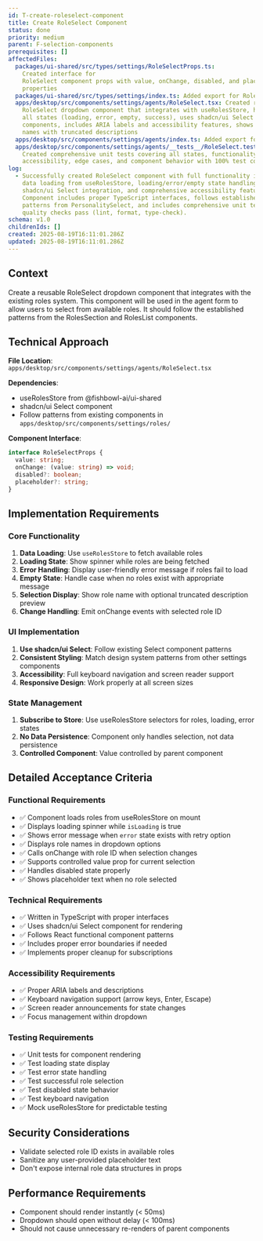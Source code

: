 ```yaml
---
id: T-create-roleselect-component
title: Create RoleSelect Component
status: done
priority: medium
parent: F-selection-components
prerequisites: []
affectedFiles:
  packages/ui-shared/src/types/settings/RoleSelectProps.ts:
    Created interface for
    RoleSelect component props with value, onChange, disabled, and placeholder
    properties
  packages/ui-shared/src/types/settings/index.ts: Added export for RoleSelectProps interface
  apps/desktop/src/components/settings/agents/RoleSelect.tsx: Created reusable
    RoleSelect dropdown component that integrates with useRolesStore, handles
    all states (loading, error, empty, success), uses shadcn/ui Select
    components, includes ARIA labels and accessibility features, shows role
    names with truncated descriptions
  apps/desktop/src/components/settings/agents/index.ts: Added export for RoleSelect component
  apps/desktop/src/components/settings/agents/__tests__/RoleSelect.test.tsx:
    Created comprehensive unit tests covering all states, functionality,
    accessibility, edge cases, and component behavior with 100% test coverage
log:
  - Successfully created RoleSelect component with full functionality including
    data loading from useRolesStore, loading/error/empty state handling,
    shadcn/ui Select integration, and comprehensive accessibility features.
    Component includes proper TypeScript interfaces, follows established
    patterns from PersonalitySelect, and includes comprehensive unit tests. All
    quality checks pass (lint, format, type-check).
schema: v1.0
childrenIds: []
created: 2025-08-19T16:11:01.286Z
updated: 2025-08-19T16:11:01.286Z
---
```


## Context

Create a reusable RoleSelect dropdown component that integrates with the existing roles system. This component will be used in the agent form to allow users to select from available roles. It should follow the established patterns from the RolesSection and RolesList components.

## Technical Approach

**File Location**: `apps/desktop/src/components/settings/agents/RoleSelect.tsx`

**Dependencies**:

- useRolesStore from @fishbowl-ai/ui-shared
- shadcn/ui Select component
- Follow patterns from existing components in `apps/desktop/src/components/settings/roles/`

**Component Interface**:

```typescript
interface RoleSelectProps {
  value: string;
  onChange: (value: string) => void;
  disabled?: boolean;
  placeholder?: string;
}
```

## Implementation Requirements

### Core Functionality

1. **Data Loading**: Use `useRolesStore` to fetch available roles
2. **Loading State**: Show spinner while roles are being fetched
3. **Error Handling**: Display user-friendly error message if roles fail to load
4. **Empty State**: Handle case when no roles exist with appropriate message
5. **Selection Display**: Show role name with optional truncated description preview
6. **Change Handling**: Emit onChange events with selected role ID

### UI Implementation

1. **Use shadcn/ui Select**: Follow existing Select component patterns
2. **Consistent Styling**: Match design system patterns from other settings components
3. **Accessibility**: Full keyboard navigation and screen reader support
4. **Responsive Design**: Work properly at all screen sizes

### State Management

1. **Subscribe to Store**: Use useRolesStore selectors for roles, loading, error states
2. **No Data Persistence**: Component only handles selection, not data persistence
3. **Controlled Component**: Value controlled by parent component

## Detailed Acceptance Criteria

### Functional Requirements

- ✅ Component loads roles from useRolesStore on mount
- ✅ Displays loading spinner while `isLoading` is true
- ✅ Shows error message when `error` state exists with retry option
- ✅ Displays role names in dropdown options
- ✅ Calls onChange with role ID when selection changes
- ✅ Supports controlled value prop for current selection
- ✅ Handles disabled state properly
- ✅ Shows placeholder text when no role selected

### Technical Requirements

- ✅ Written in TypeScript with proper interfaces
- ✅ Uses shadcn/ui Select component for rendering
- ✅ Follows React functional component patterns
- ✅ Includes proper error boundaries if needed
- ✅ Implements proper cleanup for subscriptions

### Accessibility Requirements

- ✅ Proper ARIA labels and descriptions
- ✅ Keyboard navigation support (arrow keys, Enter, Escape)
- ✅ Screen reader announcements for state changes
- ✅ Focus management within dropdown

### Testing Requirements

- ✅ Unit tests for component rendering
- ✅ Test loading state display
- ✅ Test error state handling
- ✅ Test successful role selection
- ✅ Test disabled state behavior
- ✅ Test keyboard navigation
- ✅ Mock useRolesStore for predictable testing

## Security Considerations

- Validate selected role ID exists in available roles
- Sanitize any user-provided placeholder text
- Don't expose internal role data structures in props

## Performance Requirements

- Component should render instantly (< 50ms)
- Dropdown should open without delay (< 100ms)
- Should not cause unnecessary re-renders of parent components
